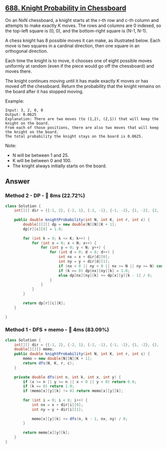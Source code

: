 ## [688. Knight Probability in Chessboard](https://leetcode.com/problems/knight-probability-in-chessboard/)

On an NxN chessboard, a knight starts at the r-th row and c-th column and attempts to make exactly K moves. The rows and columns are 0 indexed, so the top-left square is (0, 0), and the bottom-right square is (N-1, N-1).

A chess knight has 8 possible moves it can make, as illustrated below. Each move is two squares in a cardinal direction, then one square in an orthogonal direction.

Each time the knight is to move, it chooses one of eight possible moves uniformly at random (even if the piece would go off the chessboard) and moves there.

The knight continues moving until it has made exactly K moves or has moved off the chessboard. Return the probability that the knight remains on the board after it has stopped moving.

 

Example:

```
Input: 3, 2, 0, 0
Output: 0.0625
Explanation: There are two moves (to (1,2), (2,1)) that will keep the knight on the board.
From each of those positions, there are also two moves that will keep the knight on the board.
The total probability the knight stays on the board is 0.0625.
```

Note:

- N will be between 1 and 25.
- K will be between 0 and 100.
- The knight always initially starts on the board.

## Answer
### Method 2 - DP - :turtle: 8ms (22.72%)

```java
class Solution {
    int[][] dir = {{-1, 2}, {-2, 1}, {-2, -1}, {-1, -2}, {1, -2}, {2, -1}, {2, 1}, {1, 2}};
    
    public double knightProbability(int N, int K, int r, int c) {
        double[][][] dp = new double[N][N][K + 1];
        dp[r][c][0] = 1.0;
        
        for (int k = 0; k <= K; k++) {
            for (int x = 0; x < N; x++) {
                for (int y = 0; y < N; y++) {
                    for (int d = 0; d < 8; d++) {
                        int nx = x + dir[d][0];
                        int ny = y + dir[d][1];
                        if (nx < 0 || ny < 0 || nx >= N || ny >= N) continue;
                        if (k == 0) dp[nx][ny][k] = 1.0;
                        else dp[nx][ny][k] += dp[x][y][k - 1] / 8;
                    }
                }
            }
        }
        
        return dp[r][c][K];
    }
    
}
```

### Method 1 - DFS + memo - :rocket: 4ms (83.09%)

```java
class Solution {
    int[][] dir = {{-1, 2}, {-2, 1}, {-2, -1}, {-1, -2}, {1, -2}, {2, -1}, {2, 1}, {1, 2}};
    double[][][] memo;
    public double knightProbability(int N, int K, int r, int c) {
        memo = new double[N][N][K + 1];
        return dfs(N, K, r, c);
    }
    
    private double dfs(int n, int k, int x, int y) {
        if (x >= n || y >= n || x < 0 || y < 0) return 0.0;
        if (k == 0) return 1.0;
        if (memo[x][y][k] != 0) return memo[x][y][k];
        
        for (int i = 0; i < 8; i++) {
            int nx = x + dir[i][0];
            int ny = y + dir[i][1];
            
            memo[x][y][k] += dfs(n, k - 1, nx, ny) / 8;
        }
        
        return memo[x][y][k];
    }
}
```
